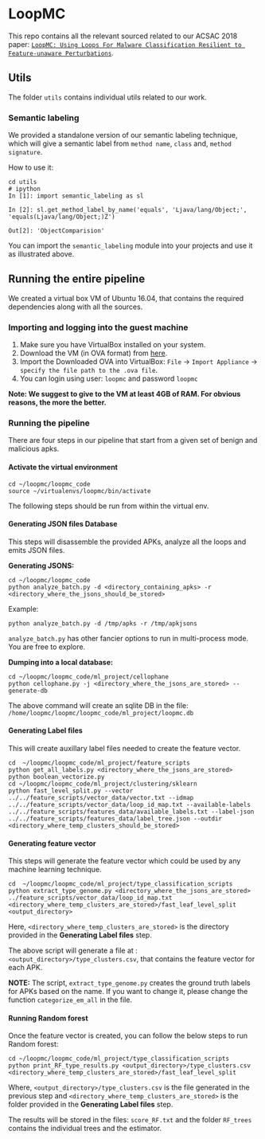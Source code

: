 # LoopMC

This repo contains all the relevant sourced related to our ACSAC 2018 paper: [`LoopMC: Using Loops For Malware Classification Resilient to
Feature-unaware Perturbations`](https://dl.acm.org/citation.cfm?id=3274731).

## Utils
The folder `utils` contains individual utils related to our work.

### Semantic labeling
We provided a standalone version of our semantic labeling technique, which will give a semantic label from `method name`, `class` and, `method signature`.

How to use it:
```
cd utils
# ipython
In [1]: import semantic_labeling as sl

In [2]: sl.get_method_label_by_name('equals', 'Ljava/lang/Object;', 'equals(Ljava/lang/Object;)Z')

Out[2]: 'ObjectComparision'
```
You can import the `semantic_labeling` module into your projects and use it as illustrated above.


## Running the entire pipeline
We created a virtual box VM of Ubuntu 16.04, that contains the required dependencies along with all the sources.

### Importing and logging into the guest machine
1. Make sure you have VirtualBox installed on your system.
2. Download the VM (in OVA format) from [here](https://drive.google.com/open?id=1Gt_HW7AWAqBQcPBrJ4UlDU4GWXPmRUAf).
3. Import the Downloaded OVA into VirtualBox: `File` -> `Import Appliance` -> `specify the file path to the .ova file`.
4. You can login using user: `loopmc` and password `loopmc`

__Note: We suggest to give to the VM at least 4GB of RAM. For obvious reasons, the more the better.__

### Running the pipeline
There are four steps in our pipeline that start from a given set of benign and malicious apks.
#### Activate the virtual environment
```
cd ~/loopmc/loopmc_code
source ~/virtualenvs/loopmc/bin/activate
```
The following steps should be run from within the virtual env.
#### Generating JSON files Database
This steps will disassemble the provided APKs, analyze all the loops and emits JSON files.

__Generating JSONS:__
```
cd ~/loopmc/loopmc_code
python analyze_batch.py -d <directory_containing_apks> -r <directory_where_the_jsons_should_be_stored>
```
Example:
```
python analyze_batch.py -d /tmp/apks -r /tmp/apkjsons
```

`analyze_batch.py` has other fancier options to run in multi-process mode. You are free to explore.

__Dumping into a local database:__

```
cd ~/loopmc/loopmc_code/ml_project/cellophane
python cellophane.py -j <directory_where_the_jsons_are_stored> --generate-db
```

The above command will create an sqlite DB in the file: `/home/loopmc/loopmc/loopmc_code/ml_project/loopmc.db`

#### Generating Label files
This will create auxillary label files needed to create the feature vector.
```
cd  ~/loopmc/loopmc_code/ml_project/feature_scripts
python get_all_labels.py <directory_where_the_jsons_are_stored>
python boolean_vectorize.py
cd ~/loopmc/loopmc_code/ml_project/clustering/sklearn
python fast_level_split.py --vector ../../feature_scripts/vector_data/vector.txt --idmap ../../feature_scripts/vector_data/loop_id_map.txt --available-labels ../../feature_scripts/features_data/available_labels.txt --label-json ../../feature_scripts/features_data/label_tree.json --outdir <directory_where_temp_clusters_should_be_stored>
```
#### Generating feature vector
This steps will generate the feature vector which could be used by any machine learning technique.
```
cd  ~/loopmc/loopmc_code/ml_project/type_classification_scripts
python extract_type_genome.py <directory_where_the_jsons_are_stored> ../feature_scripts/vector_data/loop_id_map.txt <directory_where_temp_clusters_are_stored>/fast_leaf_level_split <output_directory>
```
Here, `<directory_where_temp_clusters_are_stored>` is the directory provided in the __Generating Label files__ step.

The above script will generate a file at : `<output_directory>/type_clusters.csv`, that contains the feature vector for each APK.

__NOTE:__ The script, `extract_type_genome.py` creates the ground truth labels for APKs based on the name. If you want to change it, please change the function `categorize_em_all` in the file.

#### Running Random forest
Once the feature vector is created, you can follow the below steps to run Random forest:
```
cd ~/loopmc/loopmc_code/ml_project/type_classification_scripts
python print_RF_type_results.py <output_directory>/type_clusters.csv <directory_where_temp_clusters_are_stored>/fast_leaf_level_split 
```

Where, `<output_directory>/type_clusters.csv` is the file generated in the previous step and `<directory_where_temp_clusters_are_stored>` is the folder provided in the __Generating Label files__ step.

The results will be stored in the files: `score_RF.txt` and the folder `RF_trees` contains the individual trees and the estimator.


